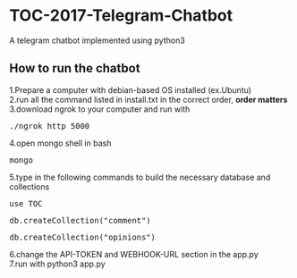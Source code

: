 # TOC-2017-Telegram-Chatbot
A telegram chatbot implemented using python3

## How to run the chatbot
1.Prepare a computer with debian-based OS installed (ex.Ubuntu)<br />
2.run all the command listed in install.txt in the correct order, **order matters**<br />
3.download ngrok to your computer and run with<br />
<pre>./ngrok http 5000</pre>
4.open mongo shell in bash<br />
<pre>mongo</pre>
5.type in the following commands to build the necessary database and collections<br />
<pre>use TOC</pre>
<pre>db.createCollection("comment")</pre>
<pre>db.createCollection("opinions")</pre>
6.change the API-TOKEN and WEBHOOK-URL section in the app.py<br />
7.run with python3 app.py<br />

